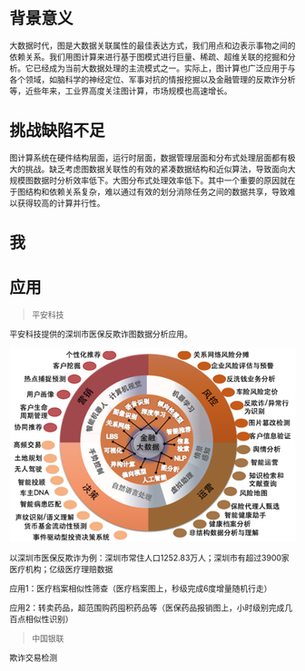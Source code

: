 # 背景意义

大数据时代，图是大数据关联属性的最佳表达方式，我们用点和边表示事物之间的依赖关系。我们用图计算来进行基于图模式进行巨量、稀疏、超维关联的挖掘和分析。它已经成为当前大数据处理的主流模式之一。实际上，图计算也广泛应用于与各个领域，如脑科学的神经定位、军事对抗的情报挖掘以及金融管理的反欺诈分析等，近些年来，工业界高度关注图计算，市场规模也高速增长。

# 挑战缺陷不足

图计算系统在硬件结构层面，运行时层面，数据管理层面和分布式处理层面都有极大的挑战。缺乏考虑图数据关联性的有效的紧凑数据结构和近似算法，导致面向大规模图数据时分析效率低下。大图分布式处理效率低下。其中一个重要的原因就在于图结构和依赖关系复杂，难以通过有效的划分消除任务之间的数据共享，导致难以获得较高的计算并行性。

# 我

# 应用

> 平安科技

平安科技提供的深圳市医保反欺诈图数据分析应用。

![金融领域医保反欺诈应用示范](https://github.com/care101/Interview/blob/master/%E5%B9%B3%E5%AE%89%E7%A7%91%E6%8A%80%E9%87%91%E8%9E%8D%E9%A2%86%E5%9F%9F%E5%BA%94%E7%94%A8.png)

以深圳市医保反欺诈为例：深圳市常住人口1252.83万人；深圳市有超过3900家医疗机构；亿级医疗理赔数据

应用1：医疗档案相似性筛查（医疗档案图上，秒级完成6度增量随机行走）

应用2：转卖药品，超范围购药囤积药品等（医保药品报销图上，小时级别完成几百点相似性识别）

> 中国银联

欺诈交易检测
